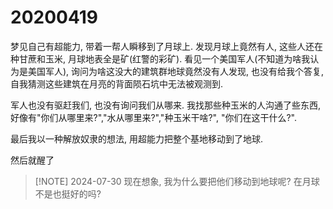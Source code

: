 # 20200419

梦见自己有超能力, 带着一帮人瞬移到了月球上. 发现月球上竟然有人, 这些人还在种甘蔗和玉米, 月球地表全是矿(红警的彩矿). 看见一个美国军人(不知道为啥我认为是美国军人), 询问为啥这没大的建筑群地球竟然没有人发现, 也没有给我个答复, 自我猜测这些建筑在月亮的背面陨石坑中无法被观测到.

军人也没有驱赶我们, 也没有询问我们从哪来. 我找那些种玉米的人沟通了些东西, 好像有"你们从哪里来?","水从哪里来?","种玉米干啥?", "你们在这干什么?".

最后我以一种解放奴隶的想法, 用超能力把整个基地移动到了地球.

然后就醒了

> [!NOTE] 2024-07-30
> 现在想象, 我为什么要把他们移动到地球呢? 在月球不是也挺好的吗?
